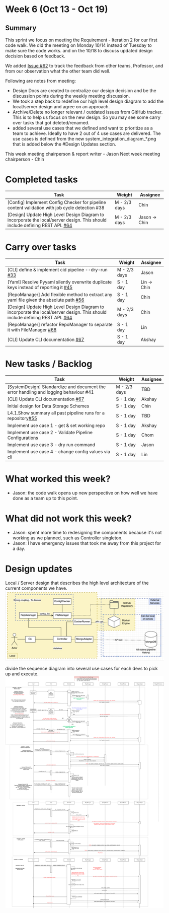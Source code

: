 # Week 6 (Oct 13 - Oct 19)

  

## Summary

This sprint we focus on meeting the Requirement - Iteration 2 for our first code walk. We did the meeting on Monday 10/14 instead of Tuesday to make sure the code works. and on the 10/18 to discuss updated design decision based on feedback.

We added [Issue #62](https://github.com/CS6510-SEA-F24/t4-cicd/issues/62) to track the feedback from other teams, Professor, and from our observation what the other team did well.

Following are notes from meeting:
- Design Docs are created to centralize our design decision and be the discussion points during the weekly meeting discussion.
- We took a step back to redefine our high level design diagram to add the local/server design and agree on an approach.
- Archive/Delete no longer relevant / outdated issues from GitHub tracker. This is to help us focus on the new design. So you may see some carry over tasks that got deleted/renamed.
- added several use cases that we defined and want to prioritize as a team to achieve. Ideally to have 2 out of 4 use cases are delivered. The use cases is defined from the new system_integration_diagram_*.png that is added below the #Design Updates section.

This week meeting chairperson & report writer - Jason
Next week meeting chairperson - Chin

# Completed tasks

| Task | Weight | Assignee |
| ------------------------------------------------------ | --------- | -------- |
| [Config] Implement Config Checker for pipeline content validation with job cycle detection #38 | M - 2/3 days | Chin |
| [Design] Update High Level Design Diagram to incorporate the local/server design. This should include defining REST API. [#64](https://github.com/CS6510-SEA-F24/t4-cicd/issues/64) | M - 2/3 days | Jason -> Chin |

# Carry over tasks

| Task | Weight       | Assignee    |
| ------------------------------------------------------------------------------------------------------------------------- | ------------ | ----------- |
| [CLI] define & implement cid pipeline --dry-run [#33](https://github.com/CS6510-SEA-F24/t4-cicd/issues/33)                                                                          | M - 2/3 days | Jason       |
| [Yaml] Resolve Pyyaml silently overwrite duplicate keys instead of reporting it [#45](https://github.com/CS6510-SEA-F24/t4-cicd/issues/45)                                          | S - 1 day    | Lin -> Chin |
| [RepoManager] Add flexible method to extract any yaml file given the absolute path [#56](https://github.com/CS6510-SEA-F24/t4-cicd/issues/56)                                       | S - 1 day    | Chin        |
| [Design] Update High Level Design Diagram to incorporate the local/server design. This should include defining REST API. [#64](https://github.com/CS6510-SEA-F24/t4-cicd/issues/64) | M - 2/3 days | Chin        |
| [RepoManager] refactor RepoManager to separate it with FileManager [#68](https://github.com/CS6510-SEA-F24/t4-cicd/issues/68)                                                       | S - 1 day    | Lin         |
| [CLI] Update CLI documentation [#67](https://github.com/CS6510-SEA-F24/t4-cicd/issues/67)                                                                                       | S - 1 day    | Akshay      |


# New tasks / Backlog

| Task                                                                                                                | Weight     | Assignee |
| ------------------------------------------------------------------------------------------------------------------- | ---------- | -------- |
| [SystemDesign] Standardize and document the error handling and logging behaviour #41                                | M - 2/3 days | TBD      |
| [CLI] Update CLI documentation [#67](https://github.com/CS6510-SEA-F24/t4-cicd/issues/67)                           | S - 1 day  | Akshay   |
| Initial design for Data Storage Schemes                                                                             | S - 1 day | Chin     |
| L4.1.Show summary all past pipeline runs for a repository[#55](https://github.com/CS6510-SEA-F24/t4-cicd/issues/55) | S - 1 day | TBD      |
| Implement use case 1 - get & set working repo                                                                       | S - 1 day | Akshay   |
| Implement use case 2 - Validate Pipeline Configurations                                                             | S - 1 day | Chom     |
| Implement use case 3 - dry run command                                                                              | S - 1 day | Jason    |
| Implement use case 4 - change config values via cli                                                                 | S - 1 day | Lin      |

  

# What worked this week?
- Jason: the code walk opens up new perspective on how well we have done as a team up to this point. 

# What did not work this week?
- Jason: spent more time to redesigning the components because it's not working as we planned, such as Controller singleton.
- Jason: I have emergency issues that took me away from this project for a day.


# Design updates
Local / Server design that describes the high level architecture of the current components we have.
![High level design](../../images/week6/High%20Level%20System%20Design%20v0.2.png)

divide the sequence diagram into several use cases for each devs to pick up and execute.
![System Integration](../../images/week6/system_integration_diagram_phase2_v0.1.drawio.png)